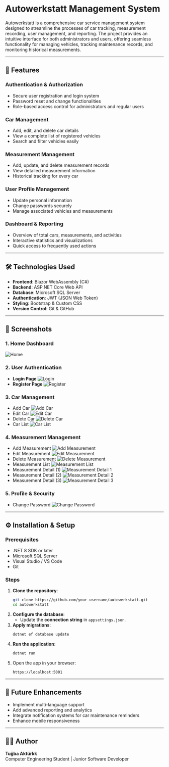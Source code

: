 # Autowerkstatt Management System

Autowerkstatt is a comprehensive car service management system designed to streamline the processes of car tracking, measurement recording, user management, and reporting. The project provides an intuitive interface for both administrators and users, offering seamless functionality for managing vehicles, tracking maintenance records, and monitoring historical measurements.

---

## 🚀 Features

### **Authentication & Authorization**
- Secure user registration and login system
- Password reset and change functionalities
- Role-based access control for administrators and regular users

### **Car Management**
- Add, edit, and delete car details
- View a complete list of registered vehicles
- Search and filter vehicles easily

### **Measurement Management**
- Add, update, and delete measurement records
- View detailed measurement information
- Historical tracking for every car

### **User Profile Management**
- Update personal information
- Change passwords securely
- Manage associated vehicles and measurements

### **Dashboard & Reporting**
- Overview of total cars, measurements, and activities
- Interactive statistics and visualizations
- Quick access to frequently used actions

---

## 🛠️ Technologies Used

- **Frontend**: Blazor WebAssembly (C#)
- **Backend**: ASP.NET Core Web API
- **Database**: Microsoft SQL Server
- **Authentication**: JWT (JSON Web Token)
- **Styling**: Bootstrap & Custom CSS
- **Version Control**: Git & GitHub

---

## 📸 Screenshots

### **1. Home Dashboard**
![Home](home.png)

### **2. User Authentication**
- **Login Page**
![Login](login.png)
- **Register Page**
![Register](register.png)

### **3. Car Management**
- Add Car
![Add Car](add_car.png)
- Edit Car
![Edit Car](edit_car.png)
- Delete Car
![Delete Car](delete_car.png)
- Car List
![Car List](car_list.png)

### **4. Measurement Management**
- Add Measurement
![Add Measurement](add_measurement.png)
- Edit Measurement
![Edit Measurement](edit_measurement.png)
- Delete Measurement
![Delete Measurement](delete_measurement.png)
- Measurement List
![Measurement List](measurement_list.png)
- Measurement Detail (1)
![Measurement Detail 1](measuremnet_detail_1.png)
- Measurement Detail (2)
![Measurement Detail 2](measurement_detail_2.png)
- Measurement Detail (3)
![Measurement Detail 3](measuremnet_detail_3.png)

### **5. Profile & Security**
- Change Password
![Change Password](change_password.png)

---

## ⚙️ Installation & Setup

### **Prerequisites**
- .NET 8 SDK or later
- Microsoft SQL Server
- Visual Studio / VS Code
- Git

### **Steps**
1. **Clone the repository**:
   ```bash
   git clone https://github.com/your-username/autowerkstatt.git
   cd autowerkstatt
   ```
2. **Configure the database**:
   - Update the **connection string** in `appsettings.json`.
3. **Apply migrations**:
   ```bash
   dotnet ef database update
   ```
4. **Run the application**:
   ```bash
   dotnet run
   ```
5. Open the app in your browser:
   ```
   https://localhost:5001
   ```

---

## 📌 Future Enhancements

- Implement multi-language support
- Add advanced reporting and analytics
- Integrate notification systems for car maintenance reminders
- Enhance mobile responsiveness

---

## 🧑‍💻 Author
**Tuğba Aktürkk**  
Computer Engineering Student | Junior Software Developer

